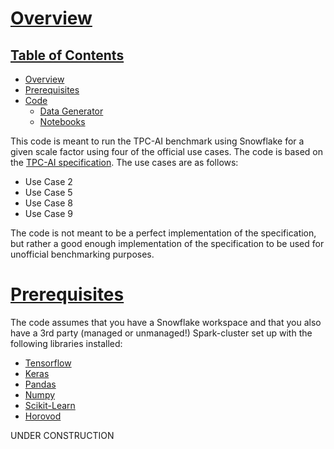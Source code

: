 # [Overview](#overview)

## [Table of Contents](#toc)
   * [Overview](#overview)
   * [Prerequisites](#prerequisites)
   * [Code](#code)
      * [Data Generator](#data-generator)
      * [Notebooks](#notebooks)

This code is meant to run the TPC-AI benchmark using Snowflake for a given scale factor using four of the official use cases.  The code is based on the [TPC-AI specification](https://www.tpc.org/tpcx-ai/default5.asp).
The use cases are as follows:

- Use Case 2
- Use Case 5
- Use Case 8
- Use Case 9

The code is not meant to be a perfect implementation of the specification, but rather a good enough implementation of the specification to be used for unofficial benchmarking purposes.

# [Prerequisites](#prerequisites)

The code assumes that you have a Snowflake workspace and that you also have a 3rd party (managed or unmanaged!) Spark-cluster set up with the following libraries installed:

- [Tensorflow](https://www.tensorflow.org/)
- [Keras](https://keras.io/)
- [Pandas](https://pandas.pydata.org/)
- [Numpy](https://numpy.org/)
- [Scikit-Learn](https://scikit-learn.org/stable/)
- [Horovod](https://horovod.readthedocs.io/en/stable/)



UNDER CONSTRUCTION